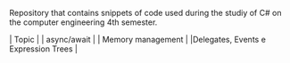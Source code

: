 Repository that contains snippets of code used during the studiy of C# on the computer engineering 4th semester.

| Topic |
| async/await |
| Memory management |
|Delegates, Events e Expression Trees |
